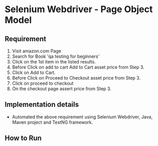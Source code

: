 # Selenium Webdriver - Page Object Model

## Requirement

  1. Visit amazon.com Page
  2. Search for Book 'qa testing for beginners'
  3. Click on the 1st item in the listed results.
  4. Before Click on add to cart Add to Cart asset price from Step 3. 
  5. Click on Add to Cart.
  6. Before Click on Proceed to Checkout asset price from Step 3.
  7. Click on proceed to checkout
  8. On the checkout page assert price from Step 3.

## Implementation details

- Automated the above requirement using Selenium Webdriver, Java, Maven project and TestNG framework.

## How to Run
